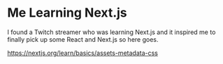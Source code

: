 # Me Learning Next.js

I found a Twitch streamer who was learning Next.js and it inspired me to finally pick up some React and Next.js so here goes.

https://nextjs.org/learn/basics/assets-metadata-css

